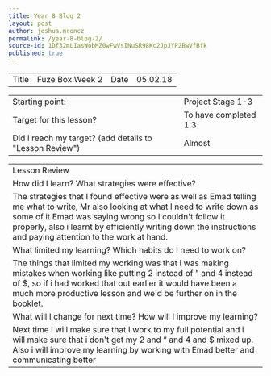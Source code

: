 ```yaml
---
title: Year 8 Blog 2
layout: post
author: joshua.mroncz
permalink: /year-8-blog-2/
source-id: 1Df32mLIasWobMZ0wFwVsINuSR98Kc2JpJYP2BwVfBfk
published: true
---
```

<table>
  <tr>
    <td>Title</td>
    <td>Fuze Box Week 2</td>
    <td>Date</td>
    <td>05.02.18
</td>
  </tr>
</table>


<table>
  <tr>
    <td>Starting point:</td>
    <td>Project Stage 1-3</td>
  </tr>
  <tr>
    <td>Target for this lesson?</td>
    <td>To have completed 1.3</td>
  </tr>
  <tr>
    <td>Did I reach my target? 
(add details to "Lesson Review")</td>
    <td> Almost</td>
  </tr>
</table>


<table>
  <tr>
    <td>Lesson Review</td>
  </tr>
  <tr>
    <td>How did I learn? What strategies were effective? </td>
  </tr>
  <tr>
    <td>The strategies that I found effective were as well as Emad telling me what to write, Mr also looking at what I need to write down as some of it Emad was saying wrong so I couldn't follow it properly, also i learnt by efficiently writing down the instructions and paying attention to the work at hand.</td>
  </tr>
  <tr>
    <td>What limited my learning? Which habits do I need to work on? </td>
  </tr>
  <tr>
    <td>The things that limited my working was that i was making mistakes when working like putting 2 instead of " and 4 instead of $, so if i had worked that out earlier it would have been a much more productive lesson and we'd be further on in the booklet.</td>
  </tr>
  <tr>
    <td>What will I change for next time? How will I improve my learning?</td>
  </tr>
  <tr>
    <td>Next time I will make sure that I  work to my full potential and i will make sure that i don't
 get my 2 and “ and 4 and $ mixed up. Also i will improve my learning by working with Emad better and communicating better</td>
  </tr>
</table>


